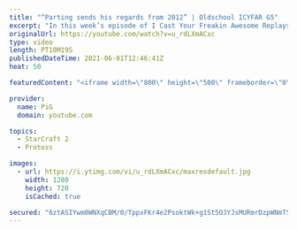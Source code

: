 ```yaml
---
title: "“Parting sends his regards from 2012” | Oldschool ICYFAR G5"
excerpt: "In this week’s episode of I Cast Your Freakin Awesome Replays (ICYFAR) players sent in their replays where they played outdated strats!  NEW ICYFAR CHALLENGE: \"About Tree fiddy” - You can only harass with units totalling 350 minerals e.g. 1 medivac with 5 marines in it or 7 banelings. Or 3 units and"
originalUrl: https://youtube.com/watch?v=u_rdLXmACxc
type: video
length: PT10M19S
publishedDateTime: 2021-06-01T12:46:41Z
heat: 50

featuredContent: "<iframe width=\"800\" height=\"500\" frameborder=\"0\" src=\"https://www.youtube.com/embed/u_rdLXmACxc\" allow=\"accelerometer; autoplay; encrypted-media; gyroscope; picture-in-picture\" allowfullscreen></iframe>"

provider:
  name: PiG
  domain: youtube.com

topics:
  - StarCraft 2
  - Protoss

images:
  - url: https://i.ytimg.com/vi/u_rdLXmACxc/maxresdefault.jpg
    width: 1280
    height: 720
    isCached: true

secured: "6ztASIYwm0WNXqCBM/0/TppxFKr4e2PsoktWk+g1St5OJYJsMURmrDzpWNmTSxCuxQ1JNA3iK93HdYzALTVsn/uwOwIir5jT1Q81ABczf03LOEV40JsWl0wnP3W160JhOjhXOgcAKsBBoZIWgPJ3v5PIaEEHWZnrWE6d8Q8DPg1q9Wcp9VLbTx+MYKLCSSnZPy4/BkGjONGiHHMnUs4z/JrOJonpNyii95hNU/6yVKmOP+jHn74dMxivthyQNe72WKj9R9/f6ITVce4lJuec6Lf9A5orcOSZ0upCKPe3rSOr+gGi3g/8kBbnTohGT0EhKcbgRJPdF7vR/6NI+2Ovd4ypDyF4EBwrTh226ML5R//ghHM4hk72R/UNJ3hVclGRMPbN/n/C5P5oR31kUe22KI+txpVJ8OWmpYGgg2XIJnw=;HgvfiKNL4C0QWlCN5wJyjw=="
---
```


